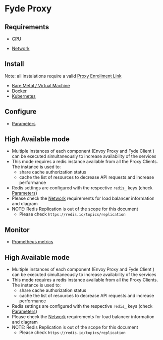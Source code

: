 # Fyde Proxy

## Requirements

- [CPU](proxy/fyde_proxy_req_cpu.md)

- [Network](proxy/fyde_proxy_req_net.md)

## Install

Note: all instalations require a valid [Proxy Enrollment Link](./console/exercises/add_proxy.md#adding-a-proxy)

- [Bare Metal / Virtual Machine](proxy/fyde_proxy_bm_vm.md)
- [Docker](proxy/fyde_proxy_docker.md)
- [Kubernetes](proxy/fyde_proxy_kubernetes.md)

## Configure

- [Parameters](proxy/fyde_proxy_parameters.md)

## High Available mode

- Multiple instances of each component (Envoy Proxy and Fyde Client ) can be executed simultaneously to increase availability of the services
- This mode requires a redis instance available from all the Proxy Clients. The instance is used to:
  - share cache authorization status
  - cache the list of resources to decrease API requests and increase performance
- Redis settings are configured with the respective `redis_` keys (check [Parameters](proxy/fyde_proxy_parameters.md))
- Please check the [Network](proxy/fyde_proxy_req_net.md) requirements for load balancer information and diagram
- NOTE: Redis Replication is out of the scope for this document
  - Please check `https://redis.io/topics/replication`

## Monitor

- [Prometheus metrics](proxy/fyde_proxy_prometheus.md)

## High Available mode

- Multiple instances of each component (Envoy Proxy and Fyde Client ) can be executed simultaneously to increase availability of the services
- This mode requires a redis instance available from all the Proxy Clients. The instance is used to:
  - share cache authorization status
  - cache the list of resources to decrease API requests and increase performance
- Redis settings are configured with the respective `redis_` keys (check [Parameters](proxy/fyde_proxy_parameters.md))
- Please check the [Network](proxy/fyde_proxy_req_net.md) requirements for load balancer information and diagram
- NOTE: Redis Replication is out of the scope for this document
  - Please check `https://redis.io/topics/replication`
